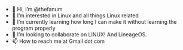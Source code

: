 - 👋 Hi, I’m @thefanum
- 👀 I’m interested in Linux and all things Linux related
- 🌱 I’m currently learning how long I can make it without learning the program properly
- 💞️ I’m looking to collaborate on LINUX! And LineageOS.
- 📫 How to reach me at Gmail dot com

<!---
thefanum/thefanum is a ✨ special ✨ repository because its `README.md` (this file) appears on your GitHub profile.
You can click the Preview link to take a look at your changes.
--->
